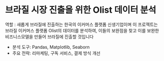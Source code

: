 # 브라질 시장 진출을 위한 Olist 데이터 분석

역할 : 새롭게 브라질에 진출하는 한국의 이커머스 플랫폼 신생기업이며
이 프로젝트는 브라질 이커머스 플랫폼 Olist의 데이터를 분석하여,
이들의 보완점을 찾고 이를 보완한 비즈니스모델을 만들어 브라질에 진출할 것입니다



- 분석 도구: Pandas, Matplotlib, Seaborn
- 주요 전략: 리마케팅, 구독 서비스, 결제 방식 개선
